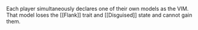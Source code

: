 Each player simultaneously declares one of their own models as the VIM. That model loses the [[Flank]] trait and [[Disguised]] state and cannot gain them.